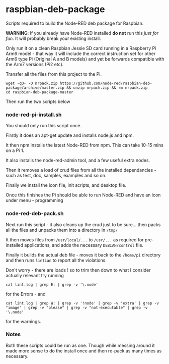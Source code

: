 # raspbian-deb-package
Scripts required to build the Node-RED deb package for Raspbian.

**WARNING**: If you already have Node-RED installed **do not** run this *just for fun*. It will probably break your existing install.

Only run it on a clean Raspbian Jessie SD card running in a Raspberry Pi Arm6 model - that way it will include the
correct instruction set for other Arm6 type Pi (Original A and B models) and yet
be forwards compatible with the Arm7 versions (Pi2 etc).

Transfer all the files from this project to the Pi.

    wget -qO- -O nrpack.zip https://github.com/node-red/raspbian-deb-package/archive/master.zip && unzip nrpack.zip && rm nrpack.zip
    cd raspbian-deb-package-master

Then run the two scripts below

### node-red-pi-install.sh

You should only run this script once.

Firstly it does an apt-get update and installs node.js and npm.

It then npm installs the latest Node-RED from npm. This can take 10-15 mins on a Pi 1.

It also installs the node-red-admin tool, and a few useful extra nodes.

Then it removes a load of crud files from all the installed dependancies -
such as test, doc, samples, examples and so on.

Finally we install the icon file, init scripts, and desktop file.

Once this finishes the Pi should be able to run Node-RED and have an icon under
menu - programming

### node-red-deb-pack.sh

Next run this script - it also cleans up the crud just to be sure... then packs
all the files and unpacks them into a directory in `/tmp/`

It then moves files from `/usr/local/...` to `/usr/...`  as required for pre-installed applications, and adds the necessary `DEBIAN/control` file.

Finally it builds the actual deb file - moves it back to the `/home/pi` directory and then runs `lintian` to report all the violations.

Don't worry - there are loads ! so to trim then down to what I consider actually relevant try running

    cat lint.log | grep E: | grep -v '\.node'

for the Errors - and

    cat lint.log | grep W: | grep -v '!node' | grep -v 'extra' | grep -v "image" | grep -v "please" | grep -v "not-executable" | grep -v '\.node'

for the warnings.

### Notes

Both these scripts could be run as one. Though while messing around it made more sense to do the install once and then re-pack as many times as necessary.
